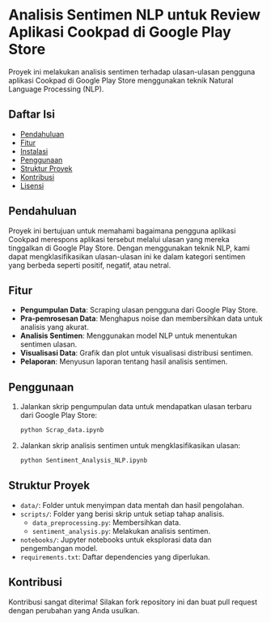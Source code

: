 # Analisis Sentimen NLP untuk Review Aplikasi Cookpad di Google Play Store

Proyek ini melakukan analisis sentimen terhadap ulasan-ulasan pengguna aplikasi Cookpad di Google Play Store menggunakan teknik Natural Language Processing (NLP).

## Daftar Isi
- [Pendahuluan](#pendahuluan)
- [Fitur](#fitur)
- [Instalasi](#instalasi)
- [Penggunaan](#penggunaan)
- [Struktur Proyek](#struktur-proyek)
- [Kontribusi](#kontribusi)
- [Lisensi](#lisensi)

## Pendahuluan
Proyek ini bertujuan untuk memahami bagaimana pengguna aplikasi Cookpad merespons aplikasi tersebut melalui ulasan yang mereka tinggalkan di Google Play Store. Dengan menggunakan teknik NLP, kami dapat mengklasifikasikan ulasan-ulasan ini ke dalam kategori sentimen yang berbeda seperti positif, negatif, atau netral.

## Fitur
- **Pengumpulan Data**: Scraping ulasan pengguna dari Google Play Store.
- **Pra-pemrosesan Data**: Menghapus noise dan membersihkan data untuk analisis yang akurat.
- **Analisis Sentimen**: Menggunakan model NLP untuk menentukan sentimen ulasan.
- **Visualisasi Data**: Grafik dan plot untuk visualisasi distribusi sentimen.
- **Pelaporan**: Menyusun laporan tentang hasil analisis sentimen.


## Penggunaan
1. Jalankan skrip pengumpulan data untuk mendapatkan ulasan terbaru dari Google Play Store:
    ```sh
    python Scrap_data.ipynb
    ```
2. Jalankan skrip analisis sentimen untuk mengklasifikasikan ulasan:
    ```sh
    python Sentiment_Analysis_NLP.ipynb
    ```


## Struktur Proyek
- `data/`: Folder untuk menyimpan data mentah dan hasil pengolahan.
- `scripts/`: Folder yang berisi skrip untuk setiap tahap analisis.
  - `data_preprocessing.py`: Membersihkan data.
  - `sentiment_analysis.py`: Melakukan analisis sentimen.
- `notebooks/`: Jupyter notebooks untuk eksplorasi data dan pengembangan model.
- `requirements.txt`: Daftar dependencies yang diperlukan.

## Kontribusi
Kontribusi sangat diterima! Silakan fork repository ini dan buat pull request dengan perubahan yang Anda usulkan.

